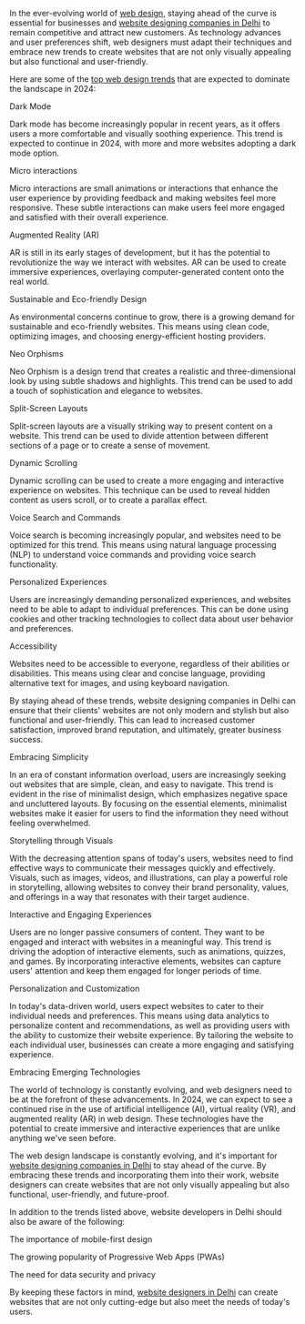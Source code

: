  In the ever-evolving world of <a href="https://www.sriramtrade.com" target="_blank">web design</a>, staying ahead of the curve is essential for businesses and <a href="https://www.sriramtrade.com" target="_blank">website designing companies in Delhi</a> to remain competitive and attract new customers. As technology advances and user preferences shift, web designers must adapt their techniques and embrace new trends to create websites that are not only visually appealing but also functional and user-friendly.

Here are some of the <a href="https://www.sriramtrade.com" target="_blank">top web design trends</a> that are expected to dominate the landscape in 2024:

Dark Mode

Dark mode has become increasingly popular in recent years, as it offers users a more comfortable and visually soothing experience. This trend is expected to continue in 2024, with more and more websites adopting a dark mode option.



Micro interactions

Micro interactions are small animations or interactions that enhance the user experience by providing feedback and making websites feel more responsive. These subtle interactions can make users feel more engaged and satisfied with their overall experience.


Augmented Reality (AR)

AR is still in its early stages of development, but it has the potential to revolutionize the way we interact with websites. AR can be used to create immersive experiences, overlaying computer-generated content onto the real world.

Sustainable and Eco-friendly Design

As environmental concerns continue to grow, there is a growing demand for sustainable and eco-friendly websites. This means using clean code, optimizing images, and choosing energy-efficient hosting providers.

Neo Orphisms

Neo Orphism is a design trend that creates a realistic and three-dimensional look by using subtle shadows and highlights. This trend can be used to add a touch of sophistication and elegance to websites.

Split-Screen Layouts

Split-screen layouts are a visually striking way to present content on a website. This trend can be used to divide attention between different sections of a page or to create a sense of movement.

Dynamic Scrolling

Dynamic scrolling can be used to create a more engaging and interactive experience on websites. This technique can be used to reveal hidden content as users scroll, or to create a parallax effect.

Voice Search and Commands

Voice search is becoming increasingly popular, and websites need to be optimized for this trend. This means using natural language processing (NLP) to understand voice commands and providing voice search functionality.

 

Personalized Experiences

Users are increasingly demanding personalized experiences, and websites need to be able to adapt to individual preferences. This can be done using cookies and other tracking technologies to collect data about user behavior and preferences.

Accessibility

Websites need to be accessible to everyone, regardless of their abilities or disabilities. This means using clear and concise language, providing alternative text for images, and using keyboard navigation.

By staying ahead of these trends, website designing companies in Delhi can ensure that their clients' websites are not only modern and stylish but also functional and user-friendly. This can lead to increased customer satisfaction, improved brand reputation, and ultimately, greater business success.

Embracing Simplicity

In an era of constant information overload, users are increasingly seeking out websites that are simple, clean, and easy to navigate. This trend is evident in the rise of minimalist design, which emphasizes negative space and uncluttered layouts. By focusing on the essential elements, minimalist websites make it easier for users to find the information they need without feeling overwhelmed.

Storytelling through Visuals

With the decreasing attention spans of today's users, websites need to find effective ways to communicate their messages quickly and effectively. Visuals, such as images, videos, and illustrations, can play a powerful role in storytelling, allowing websites to convey their brand personality, values, and offerings in a way that resonates with their target audience.

Interactive and Engaging Experiences

Users are no longer passive consumers of content. They want to be engaged and interact with websites in a meaningful way. This trend is driving the adoption of interactive elements, such as animations, quizzes, and games. By incorporating interactive elements, websites can capture users' attention and keep them engaged for longer periods of time.

Personalization and Customization

In today's data-driven world, users expect websites to cater to their individual needs and preferences. This means using data analytics to personalize content and recommendations, as well as providing users with the ability to customize their website experience. By tailoring the website to each individual user, businesses can create a more engaging and satisfying experience.

Embracing Emerging Technologies

The world of technology is constantly evolving, and web designers need to be at the forefront of these advancements. In 2024, we can expect to see a continued rise in the use of artificial intelligence (AI), virtual reality (VR), and augmented reality (AR) in web design. These technologies have the potential to create immersive and interactive experiences that are unlike anything we've seen before.

The web design landscape is constantly evolving, and it's important for <a href="https://www.sriramtrade.com" target="_blank">website designing companies in Delhi</a> to stay ahead of the curve. By embracing these trends and incorporating them into their work, website designers can create websites that are not only visually appealing but also functional, user-friendly, and future-proof.

In addition to the trends listed above, website developers in Delhi should also be aware of the following:

The importance of mobile-first design

The growing popularity of Progressive Web Apps (PWAs)

The need for data security and privacy

By keeping these factors in mind, <a href="https://www.sriramtrade.com" target="_blank">website designers in Delhi</a> can create websites that are not only cutting-edge but also meet the needs of today's users.

